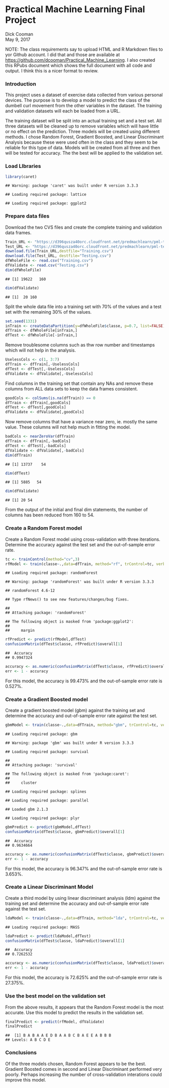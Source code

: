 # Practical Machine Learning Final Project
Dick Cooman  
May 9, 2017  



NOTE: The class requirements say to upload HTML and R Markdown files to yor Github 
account.  I did that and those are available
at https://github.com/dcooman/Practical_Machine_Learning.  I also created this RPubs 
document which shows the full document with all code and output.  I think this is
a nicer format to review.

### Introduction

This project uses a dataset of exercise data collected from various personal devices.  The 
purpose is to develop a model to predict the class of the dumbell curl movement from the other
variables in the dataset.  The training and validation datasets will each be loaded from a URL.  

The training dataset will be split into an actual training set and a test set.  All three datasets will 
be cleaned up to remove variables which will have little or no effect on
the prediction.  Three models will be created using different methods. I chose Random Forest, Gradient 
Boosted, and Linear Discriminant Analysis because these were used often in the class and they seem to be 
reliable for this type of data.  Models will be created from all three and then will be 
tested for accuracy.  The the best will be applied to the validation set.

### Load LIbraries


```r
library(caret)
```

```
## Warning: package 'caret' was built under R version 3.3.3
```

```
## Loading required package: lattice
```

```
## Loading required package: ggplot2
```

### Prepare data files

Download the two CVS files and create the complete training and validation data frames.


```r
Train_URL <- "https://d396qusza40orc.cloudfront.net/predmachlearn/pml-training.csv"
Test_URL <- "https://d396qusza40orc.cloudfront.net/predmachlearn/pml-testing.csv"
download.file(Train_URL,destfile="Training.csv")
download.file(Test_URL, destfile="Testing.csv")
dfWholeFile <- read.csv("Training.csv")
dfValidate <- read.csv("Testing.csv")
dim(dfWholeFile)
```

```
## [1] 19622   160
```

```r
dim(dfValidate)
```

```
## [1]  20 160
```

Split the whole data file into a training set with 70% of the values and a test set with the remaining 30% of the values.


```r
set.seed(1331)
inTrain <- createDataPartition(y=dfWholeFile$classe, p=0.7, list=FALSE)
dfTrain <- dfWholeFile[inTrain,]
dfTest <- dfWholeFile[-inTrain,]
```

Remove troublesome columns such as thw row number and timestamps which will not help in the
analysis.


```r
UselessCols <- c(1, 3:7)
dfTrain <- dfTrain[,-UselessCols]
dfTest <- dfTest[,-UselessCols]
dfValidate <- dfValidate[,-UselessCols]
```

Find columns in the training set that contain any NAs and remove these columns
from ALL data sets to keep the data frames consistent. 


```r
goodCols <- colSums(is.na(dfTrain)) == 0
dfTrain <- dfTrain[,goodCols]
dfTest <- dfTest[,goodCols]
dfValidate <- dfValidate[,goodCols]
```

Now remove columns that have a variance near zero, ie. mostly the same value.  These 
columns will not help much in fitting the model.


```r
badCols <- nearZeroVar(dfTrain)
dfTrain <- dfTrain[,-badCols]
dfTest <- dfTest[,-badCols]
dfValidate <- dfValidate[,-badCols]
dim(dfTrain)
```

```
## [1] 13737    54
```

```r
dim(dfTest)
```

```
## [1] 5885   54
```

```r
dim(dfValidate)
```

```
## [1] 20 54
```

From the output of the initial and final dim statements, the number of columns has 
been reduced from 160 to 54.

### Create a Random Forest model

Create a Random Forest model using cross-validation with three iterations.  Determine 
the accuracy against the test set and the out-of-sample error rate.


```r
tc <- trainControl(method="cv",3)
rfModel <- train(classe~.,data=dfTrain, method="rf", trControl=tc, verbose=FALSE)
```

```
## Loading required package: randomForest
```

```
## Warning: package 'randomForest' was built under R version 3.3.3
```

```
## randomForest 4.6-12
```

```
## Type rfNews() to see new features/changes/bug fixes.
```

```
## 
## Attaching package: 'randomForest'
```

```
## The following object is masked from 'package:ggplot2':
## 
##     margin
```

```r
rfPredict <- predict(rfModel,dfTest)
confusionMatrix(dfTest$classe, rfPredict)$overall[1]
```

```
##  Accuracy 
## 0.9947324
```

```r
accuracy <- as.numeric(confusionMatrix(dfTest$classe, rfPredict)$overall[1])
err <- 1 - accuracy
```

For this model, the accuracy is 99.473% and the out-of-sample error 
rate is 0.527%.

### Create a Gradient Boosted model

Create a gradient boosted model (gbm) against the training set and determine the accuracy and out-of-sample 
error rate against the test set.


```r
gbmModel <- train(classe~.,data=dfTrain, method="gbm", trControl=tc, verbose=FALSE)
```

```
## Loading required package: gbm
```

```
## Warning: package 'gbm' was built under R version 3.3.3
```

```
## Loading required package: survival
```

```
## 
## Attaching package: 'survival'
```

```
## The following object is masked from 'package:caret':
## 
##     cluster
```

```
## Loading required package: splines
```

```
## Loading required package: parallel
```

```
## Loaded gbm 2.1.3
```

```
## Loading required package: plyr
```

```r
gbmPredict <- predict(gbmModel,dfTest)
confusionMatrix(dfTest$classe, gbmPredict)$overall[1]
```

```
##  Accuracy 
## 0.9634664
```

```r
accuracy <- as.numeric(confusionMatrix(dfTest$classe, gbmPredict)$overall[1])
err <- 1 - accuracy
```

For this model, the accuracy is 96.347% and the out-of-sample error 
rate is 3.653%.

### Create a Linear Discriminant Model

Create a third model by using linear discriminant analysis (ldm) against the training set and determine the accuracy and out-of-sample error rate against the test set.


```r
ldaModel <- train(classe~.,data=dfTrain, method="lda", trControl=tc, verbose=FALSE)
```

```
## Loading required package: MASS
```

```r
ldaPredict <- predict(ldaModel,dfTest)
confusionMatrix(dfTest$classe, ldaPredict)$overall[1]
```

```
##  Accuracy 
## 0.7262532
```

```r
accuracy <- as.numeric(confusionMatrix(dfTest$classe, ldaPredict)$overall[1])
err <- 1 - accuracy
```

For this model, the accuracy is 72.625% and the out-of-sample error 
rate is 27.375%.

### Use the best model on the validation set

From the above results, it appears that the Random Forest model is the most accurate.  Use this
model to predict the results in the validation set.


```r
finalPredict <- predict(rfModel, dfValidate)
finalPredict
```

```
##  [1] B A B A A E D B A A B C B A E E A B B B
## Levels: A B C D E
```

### Conclusions

Of the three models chosen, Random Forest appears to be the best.  Gradient Boosted comes in second and Linear Discriminant performed very poorly. Perhaps increasing the number of cross-validation interations could improve
this model.

